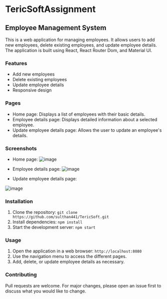 # TericSoftAssignment

## Employee Management System

This is a web application for managing employees. It allows users to add new employees, delete existing employees, and update employee details. The application is built using React, React Router Dom, and Material UI.


### Features
- Add new employees
- Delete existing employees
- Update employee details
- Responsive design

### Pages
- Home page: Displays a list of employees with their basic details.
- Employee details page: Displays detailed information about a selected employee.
- Update employee details page: Allows the user to update an employee's details.

### Screenshots
- Home page:
![image](https://user-images.githubusercontent.com/108915684/232032114-294d53cc-d1b2-4654-a8a4-860526506a24.png)



- Employee details page:
![image](https://user-images.githubusercontent.com/108915684/232032253-b87d7570-6844-453d-b601-788c2b435010.png)



- Update employee details page:

![image](https://user-images.githubusercontent.com/108915684/232032420-97886831-1cb1-4a2f-ab48-38bd980317dc.png)

### Installation
1. Clone the repository: `git clone https://github.com/sulthan441/TericSoft.git`
2. Install dependencies: `npm install`
3. Start the development server: `npm start`

### Usage
1. Open the application in a web browser: `http://localhost:8080`
2. Use the navigation menu to access the different pages.
3. Add, delete, or update employee details as necessary.

### Contributing
Pull requests are welcome. For major changes, please open an issue first to discuss what you would like to change.
